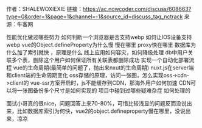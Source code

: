 作者：SHALEWOXIEXIE
链接：https://ac.nowcoder.com/discuss/608663?type=0&order=1&page=1&channel=-1&source_id=discuss_tag_nctrack
来源：牛客网

性能优化做过哪些努力
如何判断一个浏览器是否支持webp
如何让IOS设备支持webp
vue的Object.defineProperty为什么慢 慢在哪里  proxy快在哪里
数据库为什么加了索引就快 ，原理是什么
线上应用如何容灾，如何降级处理
db中用户关联多个表，删除这个用户如何保证所有关联表都删除成功
实现一个自动化部署流程
vue的生命周期(最简单的问题了，抛出来nxut的生命周期)
nuxt.js在server端和client端的生命周期变化
oss存储的原理，访问一张图，怎么实现oss->cdn->client的
vue-ssr方案开启时，js不能缓存到CDN，那海外用户如何加速
CDN可以将一张图备份多个尺寸是如何实现的
项目中碰到过哪些疑难杂症 如何处理的

面试小哥真的很nice，问题回答上来70-80%，可惜比较浅显的问题反而没说出来，比如数据库索引为何快，vue2的object.defineproperty慢在哪里，没说出来，凉凉